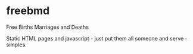 freebmd
=======

Free Births Marriages and Deaths

Static HTML pages and javascript - just put them all someone and serve - simples.